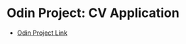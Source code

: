 # Odin Project: CV Application

- [Odin Project Link](https://www.theodinproject.com/lessons/node-path-react-new-cv-application)
